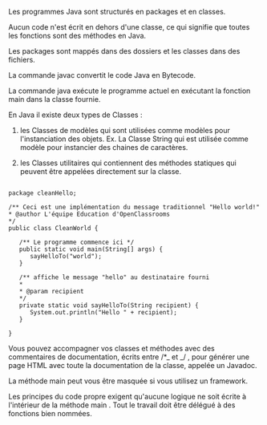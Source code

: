 Les programmes Java sont structurés en packages et en classes.

Aucun code n'est écrit en dehors d'une classe, ce qui signifie que toutes les fonctions sont des méthodes en Java.

Les packages sont mappés dans des dossiers et les classes dans des fichiers.

La commande javac convertit le code Java en Bytecode.

La commande java exécute le programme actuel en exécutant la fonction main dans la classe fournie.

En Java il existe deux types de Classes :

1. les Classes de modèles qui sont utilisées comme modèles pour l'instanciation des objets.
   Ex. La Classe String qui est utilisée comme modèle pour instancier des chaines de caractères.

2. les Classes utilitaires qui contiennent des méthodes statiques qui peuvent être appelées directement sur la classe.

```

package cleanHello;

/** Ceci est une implémentation du message traditionnel "Hello world!"
* @author L'équipe Education d'OpenClassrooms
*/
public class CleanWorld {

   /** Le programme commence ici */
   public static void main(String[] args) {
      sayHelloTo("world");
   }

   /** affiche le message "hello" au destinataire fourni
   *
   * @param recipient
   */
   private static void sayHelloTo(String recipient) {
      System.out.println("Hello " + recipient);
   }

}

```

Vous pouvez accompagner vos classes et méthodes avec des commentaires de documentation, écrits entre /\*_ et _/ , pour générer une page HTML avec toute la documentation de la classe, appelée un Javadoc.

La méthode main peut vous être masquée si vous utilisez un framework.

Les principes du code propre exigent qu'aucune logique ne soit écrite à l'intérieur de la méthode main . Tout le travail doit être délégué à des fonctions bien nommées.

